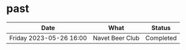 # past

Date                     |What                          | Status
-------------------------|------------------------------|--------------------------
 Friday 2023-05-26 16:00 | Navet Beer Club              | Completed
